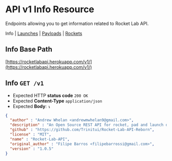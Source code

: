 # API v1 Info Resource
Endpoints allowing you to get information related to Rocket Lab API.

Info
| [Launches](https://github.com/Trinitui/Rocket-Lab-API-Reborn/blob/master/docs/v1/launches.md)
| [Payloads](https://github.com/Trinitui/Rocket-Lab-API-Reborn/blob/master/docs/v1/payloads.md)
| [Rockets](https://github.com/Trinitui/Rocket-Lab-API-Reborn/blob/master/docs/v1/rockets.md)

## Info Base Path
[https://rocketlabapi.herokuapp.com/v1/](https://rocketlabapi.herokuapp.com/v1/)

## Info `GET /v1`
* Expected HTTP **status code** `200 OK`
* Expected **Content-Type** `application/json`
* Expected **Body**: `↴`
```json
{
  "author" : "Andrew Whelan <andrewmwhelan9@gmail.com>",
  "description" : "An Open Source REST API for rocket, pad and launch data",
  "github" : "https://github.com/Trinitui/Rocket-Lab-API-Reborn",
  "license" : "MIT",
  "name" : "Rocket-Lab-API",
  "original_author" : "Filipe Barros <filipebarrossi@gmail.com>",
  "version" : "1.0.5"
}
```
